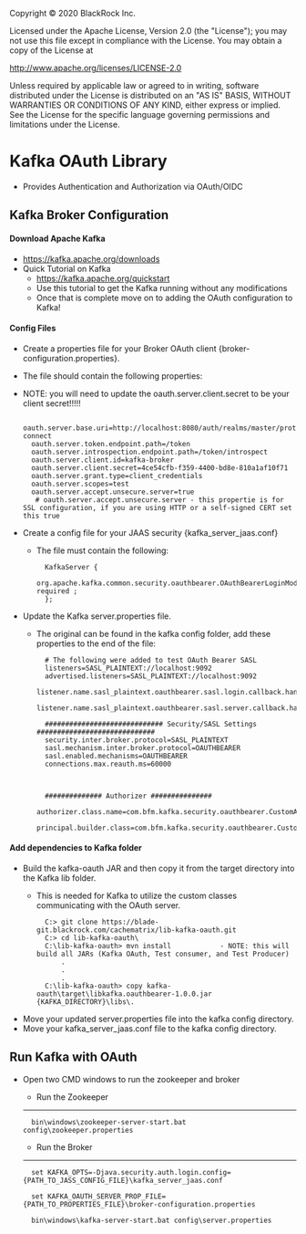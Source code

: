 Copyright © 2020 BlackRock Inc.

Licensed under the Apache License, Version 2.0 (the "License");
you may not use this file except in compliance with the License.
You may obtain a copy of the License at

  http://www.apache.org/licenses/LICENSE-2.0

Unless required by applicable law or agreed to in writing, software
distributed under the License is distributed on an "AS IS" BASIS,
WITHOUT WARRANTIES OR CONDITIONS OF ANY KIND, either express or implied.
See the License for the specific language governing permissions and
limitations under the License.

# Kafka OAuth Library
 - Provides Authentication and Authorization via OAuth/OIDC
 
## Kafka Broker Configuration

#### Download Apache Kafka
- https://kafka.apache.org/downloads
- Quick Tutorial on Kafka
    - https://kafka.apache.org/quickstart
    - Use this tutorial to get the Kafka running without any modifications
    - Once that is complete move on to adding the OAuth configuration to Kafka!

#### Config Files
- Create a properties file for your Broker OAuth client {broker-configuration.properties}.
- The file should contain the following properties:
- NOTE: you will need to update the oauth.server.client.secret to be your client secret!!!!!


        oauth.server.base.uri=http://localhost:8080/auth/realms/master/protocol/openid-connect
        oauth.server.token.endpoint.path=/token
        oauth.server.introspection.endpoint.path=/token/introspect
        oauth.server.client.id=kafka-broker
        oauth.server.client.secret=4ce54cfb-f359-4400-bd8e-810a1af10f71
        oauth.server.grant.type=client_credentials
        oauth.server.scopes=test
        oauth.server.accept.unsecure.server=true
         # oauth.server.accept.unsecure.server - this propertie is for SSL configuration, if you are using HTTP or a self-signed CERT set this true


- Create a config file for your JAAS security {kafka_server_jaas.conf}
    - The file must contain the following:

    
            KafkaServer {
                org.apache.kafka.common.security.oauthbearer.OAuthBearerLoginModule required ;
            };


- Update the Kafka server.properties file.
    - The original can be found in the kafka config folder, add these properties to the end of the file:
    

            # The following were added to test OAuth Bearer SASL
            listeners=SASL_PLAINTEXT://localhost:9092
            advertised.listeners=SASL_PLAINTEXT://localhost:9092
            listener.name.sasl_plaintext.oauthbearer.sasl.login.callback.handler.class=com.bfm.kafka.security.oauthbearer.OAuthAuthenticateLoginCallbackHandler
            listener.name.sasl_plaintext.oauthbearer.sasl.server.callback.handler.class=com.bfm.kafka.security.oauthbearer.OAuthAuthenticateValidatorCallbackHandler
            
            ############################# Security/SASL Settings #############################
            security.inter.broker.protocol=SASL_PLAINTEXT
            sasl.mechanism.inter.broker.protocol=OAUTHBEARER
            sasl.enabled.mechanisms=OAUTHBEARER
            connections.max.reauth.ms=60000
            
            
            
            ############## Authorizer ###############
            authorizer.class.name=com.bfm.kafka.security.oauthbearer.CustomAuthorizer
            principal.builder.class=com.bfm.kafka.security.oauthbearer.CustomPrincipalBuilder

#### Add dependencies to Kafka folder
- Build the kafka-oauth JAR and then copy it from the target directory into the Kafka lib folder.
    - This is needed for Kafka to utilize the custom classes communicating with the OAuth server.
    
            C:> git clone https://blade-git.blackrock.com/cachematrix/lib-kafka-oauth.git
            C:> cd lib-kafka-oauth\    
            C:\lib-kafka-oauth> mvn install            - NOTE: this will build all JARs (Kafka OAuth, Test consumer, and Test Producer)
                .
                .
                .
            C:\lib-kafka-oauth> copy kafka-oauth\target\libkafka.oauthbearer-1.0.0.jar {KAFKA_DIRECTORY}\libs\.

- Move your updated server.properties file into the kafka config directory. 
- Move your kafka_server_jaas.conf file to the kafka config directory.

## Run Kafka with OAuth
- Open two CMD windows to run the zookeeper and broker
    - Run the Zookeeper
    
    ---
    
        bin\windows\zookeeper-server-start.bat config\zookeeper.properties
        
    - Run the Broker
    
    ---
        set KAFKA_OPTS=-Djava.security.auth.login.config={PATH_TO_JASS_CONFIG_FILE}\kafka_server_jaas.conf
        
        set KAFKA_OAUTH_SERVER_PROP_FILE={PATH_TO_PROPERTIES_FILE}\broker-configuration.properties
        
        bin\windows\kafka-server-start.bat config\server.properties
    
    
